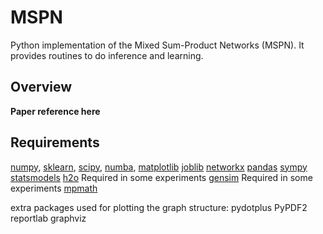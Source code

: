 # MSPN

Python implementation of the  Mixed Sum-Product Networks (MSPN). It provides
routines to do inference and learning.

## Overview

**Paper reference here**


## Requirements
[numpy](http://www.numpy.org/),
[sklearn](http://scikit-learn.org/stable/),
[scipy](http://www.scipy.org/), 
[numba](http://numba.pydata.org/), 
[matplotlib](http://matplotlib.org/)
[joblib](https://pythonhosted.org/joblib/)
[networkx](https://networkx.github.io/)
[pandas](pandas.pydata.org)
[sympy](www.sympy.org)
[statsmodels](http://statsmodels.sourceforge.net)
[h2o](http://www.h2o.ai/) Required in some experiments
[gensim](https://radimrehurek.com/gensim/) Required in some experiments
[mpmath](http://mpmath.org)

extra packages used for plotting the graph structure:
 pydotplus
 PyPDF2
 reportlab
 graphviz








	 

